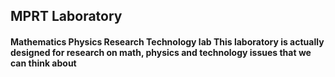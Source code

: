 ## MPRT Laboratory
#### Mathematics Physics Research Technology lab This laboratory is actually designed for research on math, physics and technology issues that we can think about
